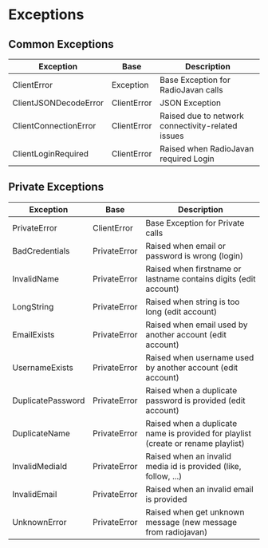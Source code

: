 # Exceptions

## Common Exceptions
Exception | Base | Description
----------|------|------------
ClientError | Exception | Base Exception for RadioJavan calls
ClientJSONDecodeError | ClientError | JSON Exception
ClientConnectionError | ClientError | Raised due to network connectivity-related issues
ClientLoginRequired | ClientError | Raised when RadioJavan required Login


## Private Exceptions
Exception | Base | Description
----------|------|------------
PrivateError | ClientError | Base Exception for Private calls
BadCredentials | PrivateError | Raised when email or password is wrong (login)
InvalidName | PrivateError | Raised when firstname or lastname contains digits (edit account)
LongString | PrivateError | Raised when string is too long (edit account)
EmailExists | PrivateError | Raised when email used by another account (edit account)
UsernameExists | PrivateError | Raised when username used by another account (edit account)
DuplicatePassword | PrivateError | Raised when a duplicate password is provided (edit account)
DuplicateName | PrivateError | Raised when a duplicate name is provided for playlist (create or rename playlist)
InvalidMediaId | PrivateError | Raised when an invalid media id is provided (like, follow, ...)
InvalidEmail | PrivateError | Raised when an invalid email is provided
UnknownError | PrivateError | Raised when get unknown message (new message from radiojavan)